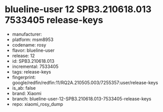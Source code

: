 # blueline-user 12 SPB3.210618.013 7533405 release-keys
- manufacturer: 
- platform: msm8953
- codename: rosy
- flavor: blueline-user
- release: 12
- id: SPB3.210618.013
- incremental: 7533405
- tags: release-keys
- fingerprint: google/redfin/redfin:11/RQ2A.210505.003/7255357:user/release-keys
- is_ab: false
- brand: Xiaomi
- branch: blueline-user-12-SPB3.210618.013-7533405-release-keys
- repo: xiaomi_rosy_dump
